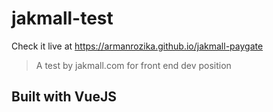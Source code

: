 # jakmall-test

Check it live at https://armanrozika.github.io/jakmall-paygate

> A test by jakmall.com for front end dev position

## Built with VueJS

